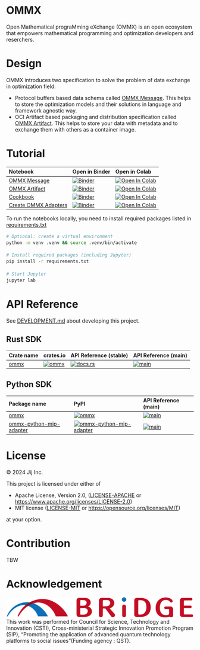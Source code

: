 # OMMX

Open Mathematical prograMming eXchange (OMMX) is an open ecosystem that empowers mathematical programming and optimization developers and reserchers.

# Design

OMMX introduces two specification to solve the problem of data exchange in optimization field:

- Protocol buffers based data schema called [OMMX Message](./MESSAGE.md). This helps to store the optimization models and their solutions in language and framework agnostic way.
- OCI Artifact based packaging and distribution specification called [OMMX Artifact](./ARTIFACT.md). This helps to store your data with metadata and to exchange them with others as a container image.

# Tutorial

| Notebook | Open in Binder | Open in Colab |
|:---------|:---------------|:--------------|
| [OMMX Message](./notebooks/message.ipynb) | [![Binder](https://mybinder.org/badge_logo.svg)](https://mybinder.org/v2/gh/Jij-Inc/ommx/main?labpath=notebooks%2Fmessage.ipynb) | [![Open In Colab](https://colab.research.google.com/assets/colab-badge.svg)](https://colab.research.google.com/github/Jij-Inc/ommx/blob/main/notebooks/message.ipynb) |
| [OMMX Artifact](./notebooks/artifact.ipynb) | [![Binder](https://mybinder.org/badge_logo.svg)](https://mybinder.org/v2/gh/Jij-Inc/ommx/main?labpath=notebooks%2Fartifact.ipynb) | [![Open In Colab](https://colab.research.google.com/assets/colab-badge.svg)](https://colab.research.google.com/github/Jij-Inc/ommx/blob/main/notebooks/artifact.ipynb) |
| [Cookbook](./notebooks/cookbook.ipynb) | [![Binder](https://mybinder.org/badge_logo.svg)](https://mybinder.org/v2/gh/Jij-Inc/ommx/main?labpath=notebooks%2Fcookbook.ipynb) | [![Open In Colab](https://colab.research.google.com/assets/colab-badge.svg)](https://colab.research.google.com/github/Jij-Inc/ommx/blob/main/notebooks/cookbook.ipynb) |
| [Create OMMX Adapters](./notebooks/create_adapter.ipynb) | [![Binder](https://mybinder.org/badge_logo.svg)](https://mybinder.org/v2/gh/Jij-Inc/ommx/main?labpath=notebooks%2Fcreate_adapter.ipynb) | [![Open In Colab](https://colab.research.google.com/assets/colab-badge.svg)](https://colab.research.google.com/github/Jij-Inc/ommx/blob/main/notebooks/create_adapter.ipynb) |


To run the notebooks locally, you need to install required packages listed in [requirements.txt](./requirements.txt)

```bash
# Optional: create a virtual environment
python -m venv .venv && source .venv/bin/activate

# Install required packages (including Jupyter)
pip install -r requirements.txt

# Start Jupyter
jupyter lab
```

# API Reference

See [DEVELOPMENT.md](./DEVELOPMENT.md) about developing this project.

## Rust SDK

| Crate name | crates.io | API Reference (stable) | API Reference (main) |
|:----|:----|:----|:----|
| [ommx](./rust/ommx/) | [![ommx](https://img.shields.io/crates/v/ommx)](https://crates.io/crates/ommx) | [![docs.rs](https://docs.rs/ommx/badge.svg)](https://docs.rs/ommx) | [![main](https://img.shields.io/badge/docs-main-blue)](https://jij-inc.github.io/ommx/rust/ommx/index.html) |

## Python SDK

| Package name | PyPI | API Reference (main) |
|:--- |:--- |:--- |
| [ommx](./python/ommx) | [![ommx](https://img.shields.io/pypi/v/ommx)](https://pypi.org/project/ommx/) | [![main](https://img.shields.io/badge/API_Reference-main-blue)](https://jij-inc.github.io/ommx/python/ommx/autoapi/index.html) |
| [ommx-python-mip-adapter](./python/ommx-python-mip-adapter/) | [![ommx-python-mip-adapter](https://img.shields.io/pypi/v/ommx-python-mip-adapter)](https://pypi.org/project/ommx-python-mip-adapter/) | [![main](https://img.shields.io/badge/API_Reference-main-blue)](https://jij-inc.github.io/ommx/python/ommx-python-mip-adapter/autoapi/index.html)|

# License
© 2024 Jij Inc.

This project is licensed under either of

- Apache License, Version 2.0, ([LICENSE-APACHE](LICENSE-APACHE) or <https://www.apache.org/licenses/LICENSE-2.0>)
- MIT license ([LICENSE-MIT](LICENSE-MIT) or <https://opensource.org/licenses/MIT>)

at your option.

# Contribution
TBW

# Acknowledgement
![BRIDGE](./BRIDGE.png)
This work was performed for Council for Science, Technology and Innovation (CSTI), Cross-ministerial Strategic Innovation Promotion Program (SIP), “Promoting the application of advanced quantum technology platforms to social issues”(Funding agency : QST).

